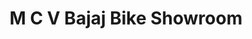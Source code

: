 ---
title: "M C V Bajaj Bike Showroom"
url: /jaggampeta/m-c-v-bajaj-bike-showroom/
shop: Motorrad
---